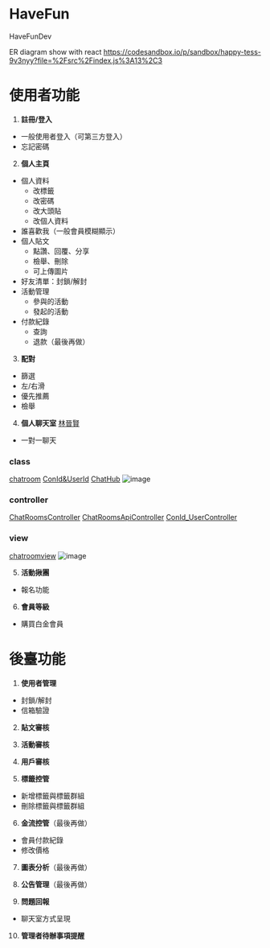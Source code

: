# HaveFun
HaveFunDev

ER diagram show with react
https://codesandbox.io/p/sandbox/happy-tess-9v3nyy?file=%2Fsrc%2Findex.js%3A13%2C3





# 使用者功能
1. **註冊/登入**
  * 一般使用者登入（可第三方登入）
  * 忘記密碼

2. **個人主頁**
  * 個人資料
    - 改標籤
    - 改密碼
    - 改大頭貼
    - 改個人資料
  * 誰喜歡我（一般會員模糊顯示）
  * 個人貼文
    - 點讚、回覆、分享
    - 檢舉、刪除
    - 可上傳圖片
  * 好友清單：封鎖/解封
  * 活動管理
    - 參與的活動
    - 發起的活動
  * 付款紀錄
    - 查詢
    - 退款（最後再做）

3. **配對**        
  * 篩選
  * 左/右滑
  * 優先推薦
  * 檢舉

4. **個人聊天室**     [林晉賢](https://github.com/linjinhsien/)
  * 一對一聊天

### class
[chatroom](https://github.com/Turner-Chang/HaveFun/blob/main/HaveFun/Models/ChatRoom.cs)
[ConId&UserId](https://github.com/Turner-Chang/HaveFun/blob/main/HaveFun/Models/ConId%26UserId.cs)
[ChatHub](https://github.com/Turner-Chang/HaveFun/blob/main/HaveFun/ChatHub.cs)
![image](https://github.com/user-attachments/assets/666126cc-4d12-442d-a641-df7a0097f6e8)


### controller
  [ChatRoomsController](https://github.com/Turner-Chang/HaveFun/blob/main/HaveFun/Controllers/ChatRoomsController.cs)
  [ChatRoomsApiController](https://github.com/Turner-Chang/HaveFun/blob/main/HaveFun/Controllers/APIs/ChatRoomsApiController.cs)
  [ConId_UserController](https://github.com/Turner-Chang/HaveFun/blob/main/HaveFun/Controllers/APIs/ConId_UserController.cs)
 ### view
 [chatroomview](https://github.com/Turner-Chang/HaveFun/blob/main/HaveFun/Views/ChatRooms/Main.cshtml)
 ![image](https://github.com/user-attachments/assets/16a38cdf-30f7-41da-b90f-36b2c5dfe0da)


5. **活動揪團**
  * 報名功能

6. **會員等級**
  * 購買白金會員

# 後臺功能
1. **使用者管理**
  * 封鎖/解封
  * 信箱驗證

2. **貼文審核**

3. **活動審核**

4. **用戶審核**

5. **標籤控管**
  * 新增標籤與標籤群組
  * 刪除標籤與標籤群組

6. **金流控管**（最後再做）
  * 會員付款紀錄
  * 修改價格

7. **圖表分析**（最後再做）

8. **公告管理**（最後再做）

9. **問題回報**
  * 聊天室方式呈現

10. **管理者待辦事項提醒**

